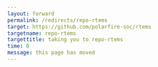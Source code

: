 ```yaml
---
layout: forward
permalink: /redirects/repo-rtems
target: https://github.com/polarfire-soc/rtems
targetname: repo-rtems
targettitle: taking you to repo-rtems
time: 0
message: this page has moved
---
```

